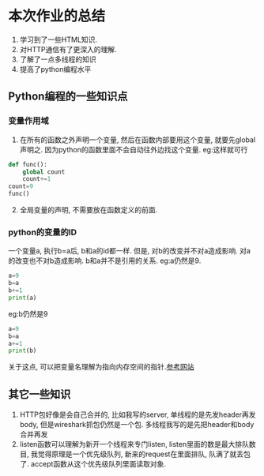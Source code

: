 # 本次作业的总结
1. 学习到了一些HTML知识.
2. 对HTTP通信有了更深入的理解.
3. 了解了一点多线程的知识
4. 提高了python编程水平

## Python编程的一些知识点
### 变量作用域
1. 在所有的函数之外声明一个变量, 然后在函数内部要用这个变量, 就要先global声明之. 因为python的函数里面不会自动往外边找这个变量.
eg:这样就可行
```python
def func():
    global count
    count+=1
count=9
func()
```
2. 全局变量的声明, 不需要放在函数定义的前面.

### python的变量的ID
一个变量a, 执行b=a后, b和a的id都一样. 但是, 对b的改变并不对a造成影响. 对a的改变也不对b造成影响. b和a并不是引用的关系.
eg:a仍然是9.
```python
a=9
b=a
b+=1
print(a)
```
eg:b仍然是9
```python
a=9
b=a
a+=1
print(b)
```

关于这点, 可以把变量名理解为指向内存空间的指针.[参考网站](https://www.cnblogs.com/cnike/p/10436190.html)

## 其它一些知识
1. HTTP包好像是会自己合并的, 比如我写的server, 单线程的是先发header再发body, 但是wireshark抓包仍然是一个包. 多线程我写的是先把header和body合并再发
2. listen函数可以理解为新开一个线程来专门listen, listen里面的数是最大排队数目, 我觉得原理是一个优先级队列, 新来的request在里面排队, 队满了就丢包了. accept函数从这个优先级队列里面读取对象.
